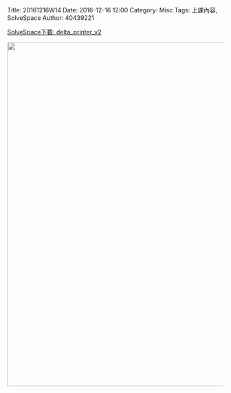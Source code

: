 Title: 20161216W14
Date: 2016-12-16 12:00
Category: Misc
Tags: 上課內容, SolveSpace
Author: 40439221

<!-- PELICAN_END_SUMMARY -->
<p><a href="https://github.com/40423226/2016fallcadp_hw/raw/gh-pages/data/solvespace/delta_printer_v2.7z">SolveSpace下載: delta_printer_v2</a></p>
<img src="../data/solvespace/delta_printer_v2/delta_printer.png" width="800" />